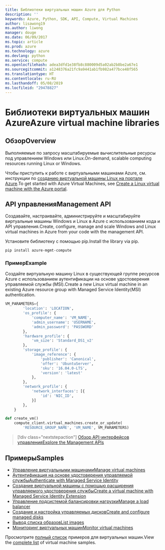 ```yaml
---
title: Библиотеки виртуальных машин Azure для Python
description: ''
keywords: Azure, Python, SDK, API, Compute, Virtual Machines
author: lisawong19
ms.author: liwong
manager: douge
ms.date: 06/09/2017
ms.topic: article
ms.prod: azure
ms.technology: azure
ms.devlang: python
ms.service: compute
ms.openlocfilehash: adea3dfd1e38fb8c880009d5a02ab2b8be2a67e1
ms.sourcegitcommit: a1248376a21fc9a9441ab1fb982a477bce48f565
ms.translationtype: HT
ms.contentlocale: ru-RU
ms.lasthandoff: 05/08/2019
ms.locfileid: "29478827"
---
```

# <a name="azure-virtual-machine-libraries"></a><span data-ttu-id="176f5-103">Библиотеки виртуальных машин Azure</span><span class="sxs-lookup"><span data-stu-id="176f5-103">Azure virtual machine libraries</span></span>

## <a name="overview"></a><span data-ttu-id="176f5-104">Обзор</span><span class="sxs-lookup"><span data-stu-id="176f5-104">Overview</span></span>

<span data-ttu-id="176f5-105">Выполняемые по запросу масштабируемые вычислительные ресурсы под управлением Windows или Linux.</span><span class="sxs-lookup"><span data-stu-id="176f5-105">On-demand, scalable computing resources running Linux or Windows.</span></span>

<span data-ttu-id="176f5-106">Чтобы приступить к работе с виртуальными машинами Azure, см. инструкции по [созданию виртуальной машины Linux на портале Azure](/azure/virtual-machines/linux/quick-create-portal).</span><span class="sxs-lookup"><span data-stu-id="176f5-106">To get started with Azure Virtual Machines, see [Create a Linux virtual machine with the Azure portal](/azure/virtual-machines/linux/quick-create-portal).</span></span>

## <a name="management-api"></a><span data-ttu-id="176f5-107">API управления</span><span class="sxs-lookup"><span data-stu-id="176f5-107">Management API</span></span>

<span data-ttu-id="176f5-108">Создавайте, настраивайте, администрируйте и масштабируйте виртуальные машины Windows и Linux в Azure с использованием кода и API управления.</span><span class="sxs-lookup"><span data-stu-id="176f5-108">Create, configure, manage and scale Windows and Linux virtual machines in Azure from your code with the management API.</span></span>

<span data-ttu-id="176f5-109">Установите библиотеку с помощью pip.</span><span class="sxs-lookup"><span data-stu-id="176f5-109">Install the library via pip.</span></span>

```bash
pip install azure-mgmt-compute 
```   

### <a name="example"></a><span data-ttu-id="176f5-110">Пример</span><span class="sxs-lookup"><span data-stu-id="176f5-110">Example</span></span>

<span data-ttu-id="176f5-111">Создайте виртуальную машину Linux в существующей группе ресурсов Azure с использованием аутентификации на основе удостоверения управляемой службы (MSI).</span><span class="sxs-lookup"><span data-stu-id="176f5-111">Create a new Linux virtual machine in an existing Azure resource group with Managed Service Identity(MSI) authentication.</span></span>

```python
VM_PARAMETERS={
        'location': 'LOCATION',
        'os_profile': {
            'computer_name': 'VM_NAME',
            'admin_username': 'USERNAME',
            'admin_password': 'PASSWORD'
        },
        'hardware_profile': {
            'vm_size': 'Standard_DS1_v2'
        },
        'storage_profile': {
            'image_reference': {
                'publisher': 'Canonical',
                'offer': 'UbuntuServer',
                'sku': '16.04.0-LTS',
                'version': 'latest'
            },
        },
        'network_profile': {
            'network_interfaces': [{
                'id': 'NIC_ID',
            }]
        },
    }

def create_vm()
    compute_client.virtual_machines.create_or_update(
        'RESOURCE_GROUP_NAME', 'VM_NAME', VM_PARAMETERS)
```

> [!div class="nextstepaction"]
> [<span data-ttu-id="176f5-112">Обзор API-интерфейсов управления</span><span class="sxs-lookup"><span data-stu-id="176f5-112">Explore the Management APIs</span></span>](/python/api/overview/azure/virtualmachines/management)

## <a name="samples"></a><span data-ttu-id="176f5-113">Примеры</span><span class="sxs-lookup"><span data-stu-id="176f5-113">Samples</span></span>

* <span data-ttu-id="176f5-114">[Управление виртуальными машинами][1]</span><span class="sxs-lookup"><span data-stu-id="176f5-114">[Manage virtual machines][1]</span></span>
* <span data-ttu-id="176f5-115">[Аутентификация на основе удостоверения управляемой службы][2]</span><span class="sxs-lookup"><span data-stu-id="176f5-115">[Authenticate with Managed Service Identity][2]</span></span>
* <span data-ttu-id="176f5-116">[Создание виртуальной машины с помощью расширения управляемого удостоверения службы][3]</span><span class="sxs-lookup"><span data-stu-id="176f5-116">[Create a virtual machine with Managed Service Identity Extension][3]</span></span>
* <span data-ttu-id="176f5-117">[Управление подсистемой балансировки нагрузки][4]</span><span class="sxs-lookup"><span data-stu-id="176f5-117">[Manage a load balancer][4]</span></span>
* <span data-ttu-id="176f5-118">[Создание и настройка управляемых дисков][5]</span><span class="sxs-lookup"><span data-stu-id="176f5-118">[Create and configure managed disks][5]</span></span>
* <span data-ttu-id="176f5-119">[Вывод списка образов][6]</span><span class="sxs-lookup"><span data-stu-id="176f5-119">[List images][6]</span></span> 
* <span data-ttu-id="176f5-120">[Мониторинг виртуальных машин][7]</span><span class="sxs-lookup"><span data-stu-id="176f5-120">[Monitor virtual machines][7]</span></span>

<span data-ttu-id="176f5-121">Просмотрите [полный список](https://azure.microsoft.com/resources/samples/?platform=python&term=virtual-machines) примеров для виртуальных машин.</span><span class="sxs-lookup"><span data-stu-id="176f5-121">View the [complete list](https://azure.microsoft.com/resources/samples/?platform=python&term=virtual-machines) of virtual machine samples.</span></span>

[1]: https://azure.microsoft.com/resources/samples/virtual-machines-python-manage/
[2]: https://github.com/Azure-Samples/resource-manager-python-manage-resources-with-msi
[3]: https://github.com/Azure-Samples/compute-python-msi-vm
[4]: https://azure.microsoft.com/resources/samples/network-python-manage-loadbalancer
[5]: ../docs-ref-conceptual/python-sdk-azure-samples-managed-disks.md
[6]: ../docs-ref-conceptual/python-sdk-azure-samples-list-images.md
[7]: ../docs-ref-conceptual/python-sdk-azure-samples-monitor-vms.md